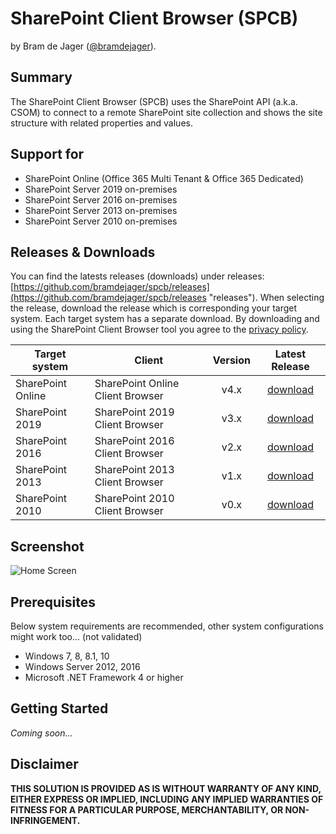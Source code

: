 # SharePoint Client Browser (SPCB) #
by Bram de Jager ([@bramdejager](http://twitter.com/bramdejager "@bramdejager")).
## Summary ##
The SharePoint Client Browser (SPCB) uses the SharePoint API (a.k.a. CSOM) to connect to a remote SharePoint site collection and shows the site structure with related properties and values.
## Support for ##
* SharePoint Online (Office 365 Multi Tenant & Office 365 Dedicated)
* SharePoint Server 2019 on-premises
* SharePoint Server 2016 on-premises
* SharePoint Server 2013 on-premises
* SharePoint Server 2010 on-premises
## Releases & Downloads ##
You can find the latests releases (downloads) under releases: [https://github.com/bramdejager/spcb/releases](https://github.com/bramdejager/spcb/releases "releases").
When selecting the release, download the release which is corresponding your target system. Each target system has a separate download. By downloading and using the SharePoint Client Browser tool you agree to the [privacy policy](https://github.com/bramdejager/spcb/blob/master/PRIVACY.md).

| Target system     | Client                            | Version | Latest Release                                                      |
| ---               | ---                               | :---:   | :---:                                                               |
| SharePoint Online | SharePoint Online Client Browser  | v4.x    | [download](https://github.com/bramdejager/spcb/releases/tag/v4.11)   |
| SharePoint 2019   | SharePoint 2019 Client Browser    | v3.x    | [download](https://github.com/bramdejager/spcb/releases/tag/v3.12)   |
| SharePoint 2016   | SharePoint 2016 Client Browser    | v2.x    | [download](https://github.com/bramdejager/spcb/releases/tag/v2.13)  |
| SharePoint 2013   | SharePoint 2013 Client Browser    | v1.x    | [download](https://github.com/bramdejager/spcb/releases/tag/v1.20)  |
| SharePoint 2010   | SharePoint 2010 Client Browser    | v0.x    | [download](https://github.com/bramdejager/spcb/releases/tag/v0.6)   |
## Screenshot ##
![Home Screen](https://github.com/bramdejager/spcb/blob/master/img/SPCBv3.3-HomeScreen.png?raw=true)
## Prerequisites ##
Below system requirements are recommended, other system configurations might work too... (not validated)
* Windows 7, 8, 8.1, 10
* Windows Server 2012, 2016
* Microsoft .NET Framework 4 or higher
## Getting Started ##
*Coming soon...*
## Disclaimer ##
**THIS SOLUTION IS PROVIDED AS IS WITHOUT WARRANTY OF ANY KIND, EITHER EXPRESS OR IMPLIED, INCLUDING ANY IMPLIED WARRANTIES OF FITNESS FOR A PARTICULAR PURPOSE, MERCHANTABILITY, OR NON-INFRINGEMENT.**
